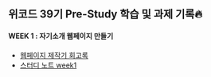 ## 위코드 39기 Pre-Study 학습 및 과제 기록🔥

#### WEEK 1 : 자기소개 웹페이지 만들기 
- [웹페이지 제작기 회고록](./Week1/notes/webpage_review.md)
- [스터디 노트 week1](./Week1/notes/week1_studynote.md)

